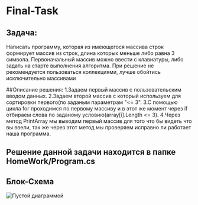 # Final-Task
## Задача:
Написать программу, которая из имеющегося массива строк формирует массив из строк, длина которых меньше либо равна 3 символа. 
Первоначальный массив можно ввести с клавиатуры, либо задать на старте выполнения алгоритма. 
При решение не рекомендуется пользоваться коллекциями, лучше обойтись исключительно массивами

##Описание решения:
1.Задаем первый массив с пользовательским вводом данных.
2.Задаем второй массив с который используем для сортировки первого(по заданым параметрам "<= 3".
3.С помощью цикла for проходимся по первому массиву и в этот же момент через if отбираем слова по заданому условию(array[i].Length <= 3).
4.Через метод PrintArray мы выводим первый массив для того что бы видеть что вы ввели, так же через этот метод мы проверяем
исправно ли работает наша программа.

## Решение данной задачи находится в папке HomeWork/Program.cs

## Блок-Схема

![Пустой диаграммой](https://user-images.githubusercontent.com/124432629/227457596-d066105d-ea07-49b6-9a85-d321b74484e2.png)
